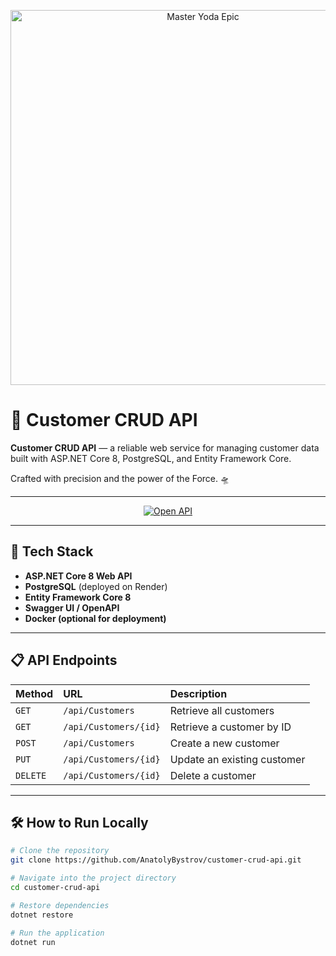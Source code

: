 <!-- Star Wars Cover -->
<p align="center">
  <img src="https://media3.giphy.com/media/v1.Y2lkPTc5MGI3NjExZ3Y0NzB0NGU4ZGJ3dDc5MzV1Zm91MTBhamplcmcyem40bnVtdGtpYyZlcD12MV9pbnRlcm5hbF9naWZfYnlfaWQmY3Q9Zw/GnNtz3c1Ni8Ba/giphy.gif" width="600" alt="Master Yoda Epic">
</p>


# 🚀 Customer CRUD API

**Customer CRUD API** — a reliable web service for managing customer data built with ASP.NET Core 8, PostgreSQL, and Entity Framework Core.

Crafted with precision and the power of the Force. 🛸

---

<p align="center">
  <a href="https://customer-crud-api-q7ex.onrender.com/" target="_blank">
    <img src="https://img.shields.io/badge/Open-API-blueviolet?style=for-the-badge&logo=swagger" alt="Open API">
  </a>
</p>

---

## 🧩 Tech Stack

- **ASP.NET Core 8 Web API**
- **PostgreSQL** (deployed on Render)
- **Entity Framework Core 8**
- **Swagger UI / OpenAPI**
- **Docker (optional for deployment)**

---

## 📋 API Endpoints

| Method | URL | Description |
|:------|:----|:------------|
| `GET` | `/api/Customers` | Retrieve all customers |
| `GET` | `/api/Customers/{id}` | Retrieve a customer by ID |
| `POST` | `/api/Customers` | Create a new customer |
| `PUT` | `/api/Customers/{id}` | Update an existing customer |
| `DELETE` | `/api/Customers/{id}` | Delete a customer |

---

## 🛠️ How to Run Locally

```bash
# Clone the repository
git clone https://github.com/AnatolyBystrov/customer-crud-api.git

# Navigate into the project directory
cd customer-crud-api

# Restore dependencies
dotnet restore

# Run the application
dotnet run
